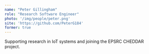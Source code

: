 ```yaml
---
name: "Peter Gillingham"
role: "Research Software Engineer"
photo: '/img/people/peter.png'
site: 'https://github.com/PeterG184'
former: true
---
```


Supporting research in IoT systems and joining the EPSRC CHEDDAR project.